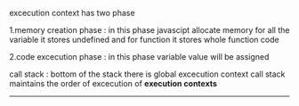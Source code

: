 excecution context has two phase

1.memory creation phase : in this phase javascipt allocate memory for all the variable it stores undefined
                          and for function it stores whole function code

2.code excecution phase : in this phase variable value will be assigned

call stack : bottom of the stack there is global excecution context
             call stack maintains the order of excecution of **execution contexts**
             

---------------------------------------------------------------------